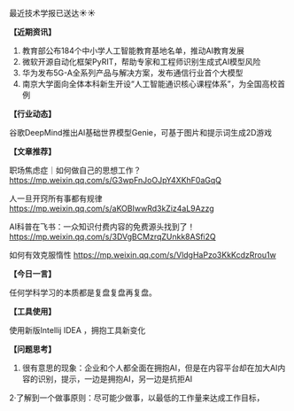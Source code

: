 最近技术学报已送达☀️☀️

**【近期资讯】**

1. 教育部公布184个中小学人工智能教育基地名单，推动AI教育发展
2. 微软开源自动化框架PyRIT，帮助专家和工程师识别生成式AI模型风险
3. 华为发布5G-A全系列产品与解决方案，发布通信行业首个大模型
4. 南京大学面向全体本科新生开设“人工智能通识核心课程体系”，为全国高校首例

**【行业动态】**

谷歌DeepMind推出AI基础世界模型Genie，可基于图片和提示词生成2D游戏

**【文章推荐】**

职场焦虑症｜如何做自己的思想工作？
https://mp.weixin.qq.com/s/G3wpFnJoOJpY4XKhF0aGqQ

人一旦开窍所有事都有规律
https://mp.weixin.qq.com/s/aKOBIwwRd3kZiz4aL9Azzg

AI科普在飞书：一众知识付费内容的免费源头找到了！ 
https://mp.weixin.qq.com/s/3DVgBCMzrqZUnkk8ASfi2Q

如何有效克服惰性 
https://mp.weixin.qq.com/s/VldgHaPzo3KkKcdzRrou1w

**【今日一言】**

任何学科学习的本质都是复盘复盘再复盘。

**【工具使用】**

使用新版Intellij IDEA ，拥抱工具新变化

**【问题思考】**

1. 很有意思的现象：企业和个人都全面在拥抱AI，但是在内容平台却在加大AI内容的识别，提示，一边是拥抱AI，另一边是抗拒AI

2·了解到一个做事原则：尽可能少做事，以最低的工作量来达成工作目标，